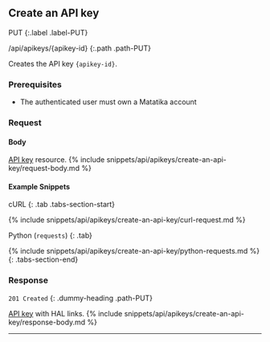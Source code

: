 ## Create an API key

PUT
{:.label .label-PUT}

/api/apikeys/{apikey-id}
{:.path .path-PUT}

Creates the API key `{apikey-id}`.

### Prerequisites
- The authenticated user must own a Matatika account

### Request

#### Body
[API key](#api-key) resource.
{% include snippets/api/apikeys/create-an-api-key/request-body.md %}

#### Example Snippets
cURL
{: .tab .tabs-section-start}

{% include snippets/api/apikeys/create-an-api-key/curl-request.md %}

Python (`requests`)
{: .tab}

{% include snippets/api/apikeys/create-an-api-key/python-requests.md %}
{: .tabs-section-end}

### Response
`201 Created`
{: .dummy-heading .path-PUT}

[API key](#api-key) with HAL links.
{% include snippets/api/apikeys/create-an-api-key/response-body.md %}

---
